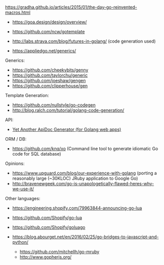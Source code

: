 https://gradha.github.io/articles/2015/01/the-day-go-reinvented-macros.html


  - https://goa.design/design/overview/
  - https://github.com/ncw/gotemplate
  - http://labs.strava.com/blog/futures-in-golang/ (code generation used)

  - https://appliedgo.net/generics/


Generics:
  - https://github.com/cheekybits/genny
  - https://github.com/taylorchu/generic
  - https://github.com/joeshaw/gengen
  - https://github.com/clipperhouse/gen


Template Generation:
  - https://github.com/nullstyle/go-codegen
  - http://blog.ralch.com/tutorial/golang-code-generation/




API:
  - [Yet Another ApiDoc Generator (for Golang web apps)](https://github.com/betacraft/yaag)


ORM / DB:
  - https://github.com/knq/xo (Command line tool to generate idiomatic Go code for SQL database)

Opinions:
  - https://www.upguard.com/blog/our-experience-with-golang (porting a reasonably large (~30KLOC) JRuby application to Google Go)
  - http://bravenewgeek.com/go-is-unapologetically-flawed-heres-why-we-use-it/




Other languages:
  - https://engineering.shopify.com/79963844-announcing-go-lua
  - https://github.com/Shopify/go-lua
  - https://github.com/Shopify/goluago


  - https://blog.abourget.net/en/2016/02/25/go-bridges-to-javascript-and-python/
    - https://github.com/mitchellh/go-mruby
    - http://www.gopherjs.org/
